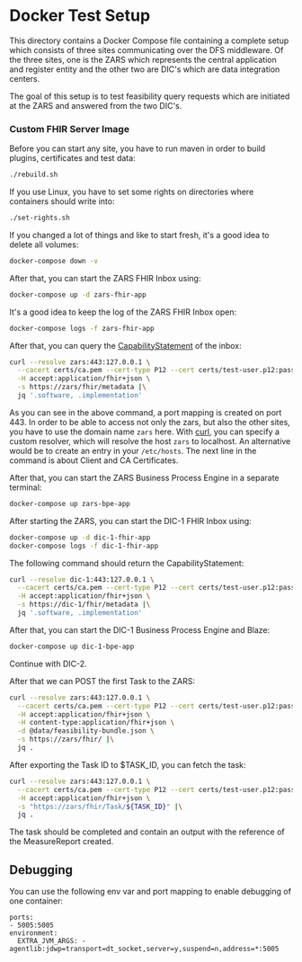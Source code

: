 # Docker Test Setup

This directory contains a Docker Compose file containing a complete setup which consists of three sites communicating
over the DFS middleware. Of the three sites, one is the ZARS which represents the central application and register
entity and the other two are DIC's which are data integration centers.

The goal of this setup is to test feasibility query requests which are initiated at the ZARS and answered from the two
DIC's.

### Custom FHIR Server Image

Before you can start any site, you have to run maven in order to build plugins, certificates and test data:

```sh
./rebuild.sh
```

If you use Linux, you have to set some rights on directories where containers should write into:

```sh
./set-rights.sh
```

If you changed a lot of things and like to start fresh, it's a good idea to delete all volumes:

```sh
docker-compose down -v
```

After that, you can start the ZARS FHIR Inbox using:

```sh
docker-compose up -d zars-fhir-app
```

It's a good idea to keep the log of the ZARS FHIR Inbox open:

```sh
docker-compose logs -f zars-fhir-app
```

After that, you can query the [CapabilityStatement][1] of the inbox:

```sh
curl --resolve zars:443:127.0.0.1 \
  --cacert certs/ca.pem --cert-type P12 --cert certs/test-user.p12:password \
  -H accept:application/fhir+json \
  -s https://zars/fhir/metadata |\
  jq '.software, .implementation'
```

As you can see in the above command, a port mapping is created on port 443. In order to be able to access not only the
zars, but also the other sites, you have to use the domain name `zars` here. With [curl][2], you can specify a custom
resolver, which will resolve the host `zars` to localhost. An alternative would be to create an entry in
your `/etc/hosts`. The next line in the command is about Client and CA Certificates.

After that, you can start the ZARS Business Process Engine in a separate terminal:

```sh
docker-compose up zars-bpe-app
```

After starting the ZARS, you can start the DIC-1 FHIR Inbox using:

```sh
docker-compose up -d dic-1-fhir-app
docker-compose logs -f dic-1-fhir-app
```

The following command should return the CapabilityStatement:

```sh
curl --resolve dic-1:443:127.0.0.1 \
  --cacert certs/ca.pem --cert-type P12 --cert certs/test-user.p12:password \
  -H accept:application/fhir+json \
  -s https://dic-1/fhir/metadata |\
  jq '.software, .implementation'
```

After that, you can start the DIC-1 Business Process Engine and Blaze:

```sh
docker-compose up dic-1-bpe-app
```

Continue with DIC-2.

After that we can POST the first Task to the ZARS:

```sh
curl --resolve zars:443:127.0.0.1 \
  --cacert certs/ca.pem --cert-type P12 --cert certs/test-user.p12:password \
  -H accept:application/fhir+json \
  -H content-type:application/fhir+json \
  -d @data/feasibility-bundle.json \
  -s https://zars/fhir/ |\
  jq .
```

After exporting the Task ID to $TASK_ID, you can fetch the task:

```sh
curl --resolve zars:443:127.0.0.1 \
  --cacert certs/ca.pem --cert-type P12 --cert certs/test-user.p12:password \
  -H accept:application/fhir+json \
  -s "https://zars/fhir/Task/${TASK_ID}" |\
  jq .
```

The task should be completed and contain an output with the reference of the MeasureReport created.

## Debugging

You can use the following env var and port mapping to enable debugging of one container:

```
ports:
- 5005:5005
environment:
  EXTRA_JVM_ARGS: -agentlib:jdwp=transport=dt_socket,server=y,suspend=n,address=*:5005
```

[1]: <https://www.hl7.org/fhir/capabilitystatement.html>

[2]: <https://curl.se>
